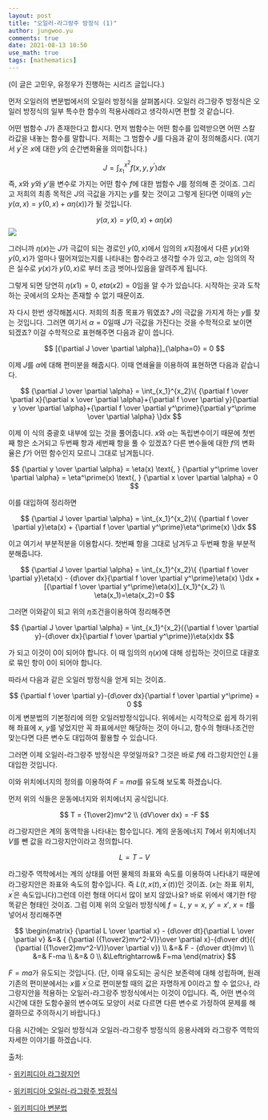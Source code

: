 ```yaml
---
layout: post
title: "오일러-라그랑주 방정식 (1)"
author: jungwoo.yu
comments: true
date: 2021-08-13 10:50
use_math: true
tags: [mathematics]
---
```


(이 글은 고민우, 유정우가 진행하는 시리즈 글입니다.)

먼저 오일러의 변분법에서의 오일러 방정식을 살펴봅시다. 오일러 라그랑주 방정식은 오일러 방정식의 일부 특수한 함수의 적용사례라고 생각하시면 편할 것 같습니다.

어떤 범함수 $J$가 존재한다고 합시다. 먼저 범함수는 어떤 함수를 입력받으면 어떤 스칼라값을 내놓는 함수를 말합니다. 저희는 그 범함수 $J$를 다음과 같이 정의해줍시다. (여기서 $y^\prime$은 $x$에 대한 $y$의 순간변화율을 의미합니다.)


$$
J = \int_{x_1}^{x^2}f(x,y,y^\prime)dx
$$
즉, $x$와 $y$와 $y'$을 변수로 가지는 어떤 함수 $f$에 대한 범함수 $J$를 정의해 준 것이죠. 그리고 저희의 최종 목적은 $J$의 극값을 가지는 $y$를 찾는 것이고 그렇게 된다면 이때의 $y$는 $y(\alpha,x)=y(0,x)+\alpha\eta(x))$가 될 것입니다. 



$$
y(\alpha,x) = y(0,x)+\alpha\eta(x)
$$
![](https://user-images.githubusercontent.com/46587635/129293611-45b8907d-83d6-442d-a7b5-8f412a219282.png)

그러니까 $\eta(x)$는 $J$가 극값이 되는 경로인 $y(0,x)$에서 임의의 $x$지점에서 다른 $y(x)$와 $y(0,x)$가 얼마나 떨어져있는지를 나타내는 함수라고 생각할 수가 있고, $\alpha$는 임의의 작은 실수로 $y(x)$가 $y(0,x)$로 부터 조금 벗어나있음을 알려주게 됩니다. 

그렇게 되면 당연히 $\eta(x1)=0$, $eta(x2)=0$임을 알 수가 있습니다. 시작하는 곳과 도착하는 곳에서의 오차는 존재할 수 없기 때문이죠.

자 다시 한번 생각해봅시다. 저희의 최종 목표가 뭐였죠? $J$의 극값을 가지게 하는 $y$를 찾는 것입니다. 그러면 여기서 $\alpha=0$일때 $J$가 극값을 가진다는 것을 수학적으로 보이면 되겠죠? 이걸 수학적으로 표현해주면 다음과 같이 씁니다.


$$
[{\partial J \over \partial \alpha}]_{\alpha=0} = 0
$$


이제 $J$를 $\alpha$에 대해 편미분을 해줍시다. 이때 연쇄율을 이용하여 표현하면 다음과 같습니다. 


$$
{\partial J \over \partial \alpha} = \int_{x_1}^{x_2}\{ {\partial f \over \partial x}{\partial x \over \partial \alpha}+{\partial f \over \partial y}{\partial y \over \partial \alpha}+{\partial f \over \partial y^\prime}{\partial y^\prime \over \partial \alpha} \}dx
$$


이제 이 식의 중괄호 내부에 있는 것을 풀어줍니다. $x$와 $\alpha$는 독립변수이기 때문에 첫번째 항은 소거되고 두번째 항과 세번째 항을 풀 수 있겠죠? 다른 변수들에 대한 $f$의 변화율은 $f$가 어떤 함수인지 모르니 그대로 남겨둡니다. 


$$
{\partial y \over \partial \alpha} = \eta(x) \text{, }
{\partial y^\prime \over \partial \alpha} = \eta^\prime(x) \text{, }
{\partial x \over \partial \alpha} = 0
$$


이를 대입하여 정리하면


$$
{\partial J \over \partial \alpha} = \int_{x_1}^{x_2}\{ {\partial f \over \partial y}\eta(x) + {\partial f \over \partial y^\prime}\eta^\prime(x) \}dx
$$


이고 여기서 부분적분을 이용합시다. 첫번째 항을 그대로 남겨두고 두번째 항을 부분적분해줍니다. 


$$
{\partial J \over \partial \alpha} = \int_{x_1}^{x_2}\{ {\partial f \over \partial y}\eta(x) - {d\over dx}{\partial f \over \partial y^\prime}\eta(x) \}dx + [{\partial f \over \partial y^\prime}\eta(x)]_{x_1}^{x_2} \\
\eta(x_1)=\eta(x_2)=0
$$


그러면 이와같이 되고 위의 $\eta$조건을이용하여 정리해주면 


$$
{\partial J \over \partial \alpha} = \int_{x_1}^{x_2}({\partial f \over \partial y}-{d\over dx}{\partial f \over \partial y^\prime})\eta(x)dx
$$


가 되고 이것이 0이 되어야 합니다. 이 때 임의의 $\eta(x)$에 대해 성립하는 것이므로 대괄호로 묶인 항이 0이 되어야 합니다.

따라서 다음과 같은 오일러 방정식을 얻게 되는 것이죠.


$$
{\partial f \over \partial y}-{d\over dx}{\partial f \over \partial y^\prime} = 0
$$
이게 변분법의 기본정리에 의한 오일러방정식입니다. 위에서는 시각적으로 쉽게 하기위해 좌표에 $x$, $y$를 넣었지만 꼭 좌표에서만 해당하는 것이 아니고, 함수의 형태나조건만 맞는다면 다른 변수도 대입하여 활용할 수 있습니다.

그러면 이제 오일러-라그랑주 방정식은 무엇일까요? 그것은 바로 $f$에 라그랑지안인 $L$을 대입한 것입니다.

이와 위치에너지의 정의를 이용하여 $F=ma$를 유도해 보도록 하겠습니다.

먼저 위의 식들은 운동에너지와 위치에너지 공식입니다.


$$
T = {1\over2}mv^2 \\
{dV\over dx} = -F
$$


라그랑지안은 계의 동역학을 나타내는 함수입니다. 계의 운동에너지 $T$에서 위치에너지 $V$를 뺀 값을 라그랑지안이라고 정의합니다.  


$$
L = T-V
$$


라그랑주 역학에서는 계의 상태를 어떤 물체의 좌표와 속도를 이용하여 나타내기 때문에 라그랑지안은 좌표와 속도의 함수입니다. 즉 $L(t,x(t),x^\prime(t))$인 것이죠. ($x$는 좌표 위치, $x^\prime$은 속도입니다)그런데 이런 형태 어디서 많이 보지 않았나요? 바로 위에서 얘기한 f랑 똑같은 형태인 것이죠. 그럼 이제 위의 오일러 방정식에 $f=L$, $y=x$, $y'=x'$, $x=t$를 넣어서 정리해주면 


$$
\begin{matrix}
{\partial L \over \partial x} - {d\over dt}{\partial L \over \partial v} &=& { {\partial ({1\over2}mv^2-V)}\over \partial x}-{d\over dt}({ {\partial ({1\over2}mv^2-V)}\over \partial v}) \\
&=& F - {d\over dt}(mv) \\
&=& F-ma \\
&=& 0 \\
&\Leftrightarrow& F=ma
\end{matrix}
$$


$F=ma$가 유도되는 것입니다. (단, 이때 유도되는 공식은 보존력에 대해 성립하며, 원래 기존의 편미분에서는 $x$를 $x^\prime$으로 편미분할 때의 값은 자명하게 0이라고 할 수 없으나, 라그랑지안을 적용하는 오일러-라그랑주 방정식에서는 이것이 0입니다. 즉, 어떤 변수의 시간에 대한 도함수꼴의 변수여도 모양이 서로 다르면 다른 변수로 가정하여 문제를 해결하므로 주의하시기 바랍니다.)

다음 시간에는 오일러 방정식과 오일러-라그랑주 방정식의 응용사례와 라그랑주 역학의 자세한 이야기를 하겠습니다.



출처:

\- [위키피디아 라그랑지언](https://ko.wikipedia.org/wiki/%EB%9D%BC%EA%B7%B8%EB%9E%91%EC%A7%80%EC%96%B8)

\- [위키피디아 오일러-라그랑주 방정식](https://ko.wikipedia.org/wiki/오일러-라그랑주_방정식)

\- [위키피디아 변분법](https://ko.wikipedia.org/wiki/변분법)

